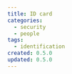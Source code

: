 ```yaml
---
title: ID card
categories:
  - security
  - people
tags:
  - identification
created: 0.5.0
updated: 0.5.0
---
```

